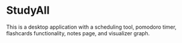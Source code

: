 # StudyAll

This is a desktop application with a scheduling tool, pomodoro timer, flashcards functionality, notes page, and visualizer graph.
